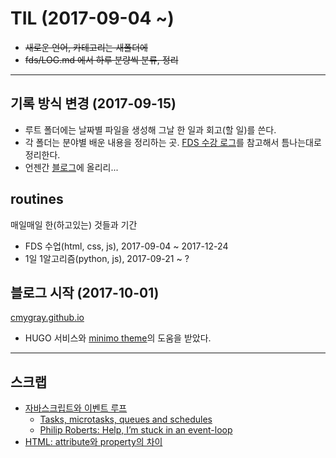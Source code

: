 # TIL (2017-09-04 ~)

* ~~새로운 언어, 카테고리는 새폴더에~~
* ~~fds/LOG.md 에서 하루 분량씩 분류, 정리~~

---

## 기록 방식 변경 (2017-09-15)

* 루트 폴더에는 날짜별 파일을 생성해 그날 한 일과 회고(할 일)를 쓴다.
* 각 폴더는 분야별 배운 내용을 정리하는 곳. [FDS 수강 로그](https://github.com/cmygray/fds)를 참고해서 틈나는대로 정리한다.
* 언젠간 [블로그](https://cmygray.github.io/)에 올리리...

## routines

매일매일 한(하고있는) 것들과 기간
* FDS 수업(html, css, js), 2017-09-04 ~ 2017-12-24
* 1일 1알고리즘(python, js), 2017-09-21 ~ ?

## 블로그 시작 (2017-10-01)

[cmygray.github.io](https://cmygray.github.io/)
* HUGO 서비스와 [minimo theme](https://github.com/MunifTanjim/minimo)의 도움을 받았다.

---

## 스크랩

* [자바스크립트와 이벤트 루프](https://github.com/nhnent/fe.javascript/wiki/June-13-June-17,-2016)
  * [Tasks, microtasks, queues and schedules](https://jakearchibald.com/2015/tasks-microtasks-queues-and-schedules/)
  * [Philip Roberts: Help, I’m stuck in an event-loop](https://vimeo.com/96425312)
* [HTML: attribute와 property의 차이](https://medium.com/@jeongwooahn/html-attribute%EC%99%80-property-%EC%9D%98-%EC%B0%A8%EC%9D%B4-d3c172cebc41)